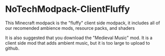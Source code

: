 # NoTechModpack-ClientFluffy
This Minecraft modpack is the "fluffy" client side modpack, it includes all of our recomended ambience mods, resource packs, and shaders


It is also suggested that you download the "Medieval Music" mod. It is a client side mod that adds ambient music, but it is too large to upload to github.
